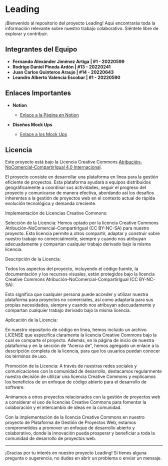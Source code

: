 # Leading

¡Bienvenido al repositorio del proyecto Leading! Aquí encontrarás toda la información relevante sobre nuestro trabajo colaborativo. Siéntete libre de explorar y contribuir.

## Integrantes del Equipo

- **Fernando Alexánder Jiménez Artiga | #1 - 20220599**
- **Rodrigo Daniel Pineda Ardón | #13 - 20220241**
- **Juan Carlos Quinteros Araujo | #14 - 20220643**
- **Leandro Alberto Valencia Escobar | #1 - 20220590**

## Enlaces Importantes

- **Notion**
  - [Enlace a la Página en Notion](https://www.notion.so/Crea-J-idea-ec4c51160ade4a14ab79113805130f25?pvs=4)

- **Diseños Mock Ups**
  - [Enlace a los Mock Ups](https://www.figma.com/file/MQs0tlEU38XBzoq4COQa6I/Creaj?type=design&node-id=25%3A623&mode=design&t=JdZisQVHFZ4VVC1c-1)

## Licencia

Este proyecto está bajo la Licencia Creative Commons [Atribución-NoComercial-CompartirIgual 4.0 Internacional](https://creativecommons.org/licenses/by-nc-sa/4.0/deed.es).

El proyecto consiste en desarrollar una plataforma en línea para la gestión eficiente de proyectos. Esta plataforma ayudará a equipos distribuidos geográficamente a coordinar sus actividades, seguir el progreso del proyecto y comunicarse de manera efectiva, abordando así los desafíos inherentes a la gestión de proyectos web en el contexto actual de rápida evolución tecnológica y demanda creciente.

Implementación de Licencias Creative Commons:

Selección de la Licencia: Hemos optado por la licencia Creative Commons Atribución-NoComercial-CompartirIgual (CC BY-NC-SA) para nuestro proyecto. Esta licencia permite a otros compartir, adaptar y construir sobre nuestro trabajo no comercialmente, siempre y cuando nos atribuyan adecuadamente y compartan cualquier trabajo derivado bajo la misma licencia.


Descripción de la Licencia:


Todos los aspectos del proyecto, incluyendo el código fuente, la documentación y los recursos visuales, están protegidos bajo la licencia Creative Commons Atribución-NoComercial-CompartirIgual (CC BY-NC-SA).

Esto significa que cualquier persona puede acceder y utilizar nuestra plataforma para proyectos no comerciales, así como adaptarla para sus propias necesidades, siempre y cuando nos atribuyan adecuadamente y compartan cualquier trabajo derivado bajo la misma licencia.




Aplicación de la Licencia:


En nuestro repositorio de código en línea, hemos incluido un archivo LICENSE que especifica claramente la licencia Creative Commons bajo la cual se comparte el proyecto.
Además, en la página de inicio de nuestra plataforma y en la sección de "Acerca de", hemos agregado un enlace a la descripción completa de la licencia, para que los usuarios puedan conocer los términos de uso.

Promoción de la Licencia:
A través de nuestras redes sociales y comunicaciones con la comunidad de desarrollo, destacamos regularmente nuestra decisión de utilizar una licencia Creative Commons y explicamos los beneficios de un enfoque de código abierto para el desarrollo de software.

Animamos a otros proyectos relacionados con la gestión de proyectos web a considerar el uso de licencias Creative Commons para fomentar la colaboración y el intercambio de ideas en la comunidad.

Con la implementación de la licencia Creative Commons en nuestro proyecto de Plataforma de Gestión de Proyectos Web, estamos comprometidos a promover un enfoque de desarrollo abierto y colaborativo, donde la innovación pueda prosperar y beneficiar a toda la comunidad de desarrollo de proyectos web.


---
¡Gracias por tu interés en nuestro proyecto Leading! Si tienes alguna pregunta o sugerencia, no dudes en abrir un problema o enviar un mensaje.
